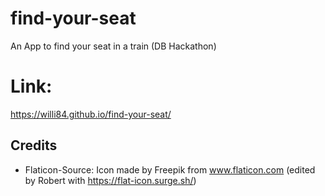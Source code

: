 # find-your-seat

An App to find your seat in a train (DB Hackathon)
# Link:
https://willi84.github.io/find-your-seat/

## Credits

* Flaticon-Source:  Icon made by Freepik from www.flaticon.com (edited by Robert with https://flat-icon.surge.sh/)
